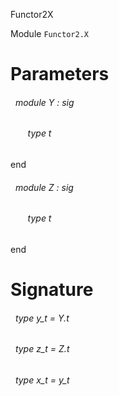 Functor2X

 Module `Functor2.X`

# Parameters


<a id="argument-1-Y"></a>
###### &nbsp; module Y : sig

<a id="type-t"></a>
###### &nbsp; &nbsp; &nbsp; &nbsp;type t


end



<a id="argument-2-Z"></a>
###### &nbsp; module Z : sig

<a id="type-t"></a>
###### &nbsp; &nbsp; &nbsp; &nbsp;type t


end




# Signature


<a id="type-y_t"></a>
###### &nbsp; type y_t = Y.t



<a id="type-z_t"></a>
###### &nbsp; type z_t = Z.t



<a id="type-x_t"></a>
###### &nbsp; type x_t = y_t

